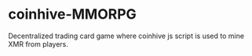 # coinhive-MMORPG
Decentralized trading card game where coinhive js script is used to mine XMR from players.
